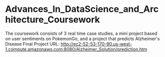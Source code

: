 # Advances_In_DataScience_and_Architecture_Coursework
The coursework consists of 3 real time case studies, a mini project based on user sentiments on PokemonGo, and a project that predicts Alzheimer's Disease
Final Project URL: http://ec2-52-53-170-90.us-west-1.compute.amazonaws.com:8080/Alzheimer_Solution/prediction.htm
